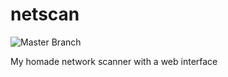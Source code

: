 # netscan

![Master Branch](https://github.com/wingdings255/netscan/workflows/Syntax%20Check/badge.svg?branch=master)

My homade network scanner with a web interface
